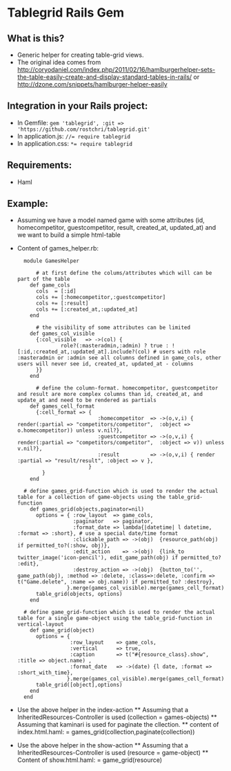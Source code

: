 # Tablegrid Rails Gem

## What is this?
* Generic helper for creating table-grid views. 
* The original idea comes from http://coryodaniel.com/index.php/2011/02/16/hamlburgerhelper-sets-the-table-easily-create-and-display-standard-tables-in-rails/ or http://dzone.com/snippets/hamlburger-helper-easily

## Integration in your Rails project: 
* In Gemfile: `gem 'tablegrid', :git => 'https://github.com/rostchri/tablegrid.git'`
* In application.js: `//= require tablegrid`
* In application.css: `*= require tablegrid`

## Requirements:
* Haml

## Example:
* Assuming we have a model named game with some attributes (id, homecompetitor, guestcompetitor, result, created_at, updated_at) and we want to build a simple html-table
* Content of games_helper.rb:

		module GamesHelper
		
			# at first define the colums/attributes which will can be part of the table
		  def game_cols
		    cols  = [:id]
		    cols += [:homecompetitor,:guestcompetitor]
		    cols += [:result]
		    cols += [:created_at,:updated_at]
		  end
  
			# the visibility of some attributes can be limited
		  def games_col_visible
		    {:col_visible   => ->(col) { 
					role?(:masteradmin,:admin) ? true : ![:id,:created_at,:updated_at].include?(col) # users with role :masteradmin or :admin see all columns defined in game_cols, other users will never see id, created_at, updated_at - columns
		    }}
		  end
  
			# define the column-format. homecompetitor, guestcompetitor and result are more complex columns than id, created_at, and update_at and need to be rendered as partials
		  def games_cell_format
		    {:cell_format => {
		                        :homecompetitor  => ->(o,v,i) { render(:partial => "competitors/competitor",  :object => o.homecompetitor)) unless v.nil?},
		                        :guestcompetitor => ->(o,v,i) { render(:partial => "competitors/competitor",  :object => v)) unless v.nil?},
		                        :result          => ->(o,v,i) { render :partial => "result/result", :object => v },
		                     }
		      }
		  end
  
  		# define games_grid-function which is used to render the actual table for a collection of game-objects using the table_grid-function
		  def games_grid(objects,paginator=nil)
		    options = { :row_layout  => game_cols,
		                :paginator   => paginator,
		                :format_date => lambda{|datetime| l datetime, :format => :short}, # use a special date/time format
		                :clickable_path => ->(obj)  {resource_path(obj) if permitted_to?(:show, obj)},
		                :edit_action    => ->(obj)  {link_to twitter_image('icon-pencil'), edit_game_path(obj) if permitted_to? :edit},
		                :destroy_action => ->(obj)  {button_to('', game_path(obj), :method => :delete, :class=>:delete, :confirm => t("Game.delete", :name => obj.name)) if permitted_to? :destroy},
		              }.merge(games_col_visible).merge(games_cell_format)
		    table_grid(objects, options)
		  end
  
  		# define game_grid-function which is used to render the actual table for a single game-object using the table_grid-function in vertical-layout
		  def game_grid(object)
		    options = {
		               :row_layout    => game_cols,
		               :vertical      => true, 
		               :caption       => t("#{resource_class}.show", :title => object.name) ,
		               :format_date   => ->(date) {l date, :format => :short_with_time},
		              }.merge(games_col_visible).merge(games_cell_format)
		    table_grid([object],options)
		  end
		end
* Use the above helper in the index-action
** Assuming that a InheritedResources-Controller is used (collection = games-objects) 
** Assuming that kaminari is used for paginate the cllection. 
** content of index.html.haml:
	= games_grid(collection,paginate(collection))
* Use the above helper in the show-action
** Assuming that a InheritedResources-Controller is used (resource = game-object)
** Content of show.html.haml:
	= game_grid(resource)
